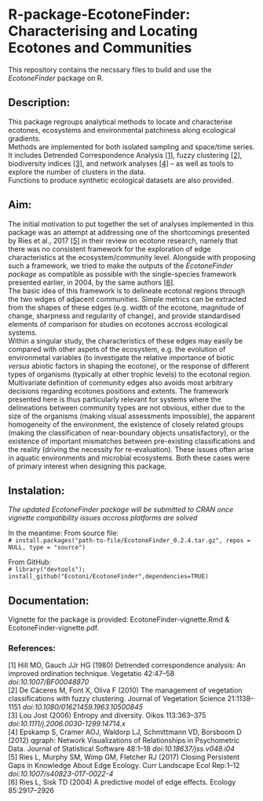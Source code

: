 # R-package-EcotoneFinder: Characterising and Locating Ecotones and Communities 
This repository contains the necssary files to build and use the *EcotoneFinder* package on R.

## Description:
This package regroups analytical methods to locate and characterise ecotones, ecosystems and environmental patchiness along ecological gradients.\
Methods are implemented for both isolated sampling and space/time series. It includes Detrended Correspondence Analysis [[1]](#1), fuzzy clustering [[2]](#2), biodiversity indices [[3]](#3), and network analyses [[4]](#4) – as well as tools to explore the number of clusters in the data.\
Functions to produce synthetic ecological datasets are also provided.

## Aim:
The initial motivation to put together the set of analyses implemented in this package was an attempt at addressing one of the shortcomings presented by Ries et al., 2017 [[5]](#5) in their review on ecotone research, namely that there was no consistent framework for the exploration of edge characteristics at the ecosystem/community level. Alongside with proposing such a framework, we tried to make the outputs of the *EcotoneFinder package* as compatible as possible with the single-species framework presented earlier, in 2004, by the same authors [[6]](#6).\
The basic idea of this framework is to delineate ecotonal regions through the two wdges of adjacent communities. Simple metrics can be extracted from the shapes of these edges (e.g. width of the ecotone, magnitude of change, sharpness and regularity of change), and provide standardised elements of comparison for studies on ecotones accross ecological systems.\
Within a singular study, the characteristics of these edges may easily be compared with other aspets of the ecosystem, e.g. the evolution of environmetal variables (to investigate the relative importance of biotic *versus* abiotic factors in shaping the ecotone), or the response of different types of organisms (typically at other trophic levels) to the ecotonal region.\
Multivariate definition of community edges also avoids most arbitrary decisions regarding ecotones positions and extents. The framework presented here is thus particularly relevant for systems where the delineations between community types are not obvious, either due to the size of the organisms (making visual assessments impossible), the apparent homogeneity of the environment, the existence of closely related groups (making the classification of near-boundary objects unsatisfactory), or the existence of important mismatches between pre-existing classifications and the reality (driving the necessity for re-evaluation). These issues often arise in aquatic environments and microbial ecosystems. Both these cases were of primary interest when designing this package.

## Instalation:
*The updated EcotoneFinder package will be submitted to CRAN once vignette compatibility issues accross platforms are solved*

In the meantime:
From source file:\
`# install.packages("path-to-file/EcotoneFinder_0.2.4.tar.gz", repos = NULL, type = "source")`

From GitHub:\
`# library("devtools"); install_github("Ecotoni/EcotoneFinder",dependencies=TRUE)`

## Documentation:
Vignette for the package is provided: EcotoneFinder-vignette.Rmd & EcotoneFinder-vignette.pdf.

### References:
<a id="1">[1]</a> 
Hill MO, Gauch JJr HG (1980) Detrended correspondence analysis: An improved ordination technique. Vegetatio 42:47–58 *doi:10.1007/BF00048870*\
<a id="2">[2]</a> 
De Cáceres M, Font X, Oliva F (2010) The management of vegetation classifications with fuzzy clustering. Journal of Vegetation Science 21:1138–1151 *doi:10.1080/01621459.1963.10500845*\
<a id="3">[3]</a> 
Lou Jost (2006) Entropy and diversity. Oikos 113:363–375 *doi:10.1111/j.2006.0030-1299.14714.x*\
<a id="4">[4]</a> 
Epskamp S, Cramer AOJ, Waldorp LJ, Schmittmann VD, Borsboom D (2012) qgraph: Network Visualizations of Relationships in Psychometric Data. Journal of Statistical Software 48:1–18 *doi:10.18637/jss.v048.i04*\
<a id="5">[5]</a> 
Ries L, Murphy SM, Wimp GM, Fletcher RJ (2017) Closing Persistent Gaps in Knowledge About Edge Ecology. Curr Landscape Ecol Rep:1–12 *doi:10.1007/s40823-017-0022-4*\
<a id="6">[6]</a> 
Ries L, Sisk TD (2004) A predictive model of edge effects. Ecology 85:2917–2926
